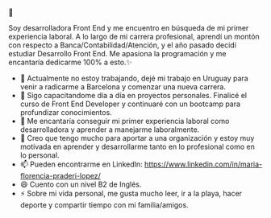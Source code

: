 👋

Soy desarrolladora Front End y me encuentro en búsqueda de mi primer experiencia laboral.
A lo largo de mi carrera profesional, aprendí un montón con respecto a Banca/Contabilidad/Atención, y el año pasado decidí estudiar Desarrollo Front End.
Me apasiona la programación y me encantaría dedicarme 100% a esto.✨

- 🔭 Actualmente no estoy trabajando, dejé mi trabajo en Uruguay para venir a radicarme a Barcelona y comenzar una nueva carrera.
- 🌱 Sigo capacitandome día a día en proyectos personales. Finalicé el curso de Front End Developer y continuaré con un bootcamp para profundizar conocimientos.
- 👯 Me encantaría conseguir mi primer experiencia laboral como desarrolladora y aprender a manejarme laboralmente.
- 🤔 Creo que tengo mucho para aportar a una organización y estoy muy motivada en aprender y desarrollarme tanto en lo profesional como en lo personal.
- 📫 Pueden encontrarme en LinkedIn:
  https://www.linkedin.com/in/maria-florencia-praderi-lopez/
- 😄 Cuento con un nivel B2 de Inglés.
- ⚡ Sobre mi vida personal, me gusta mucho leer, ir a la playa, hacer deporte y compartir tiempo con mi familia/amigos.

